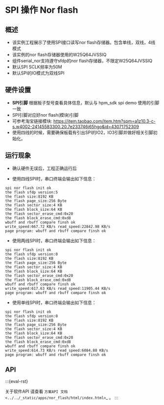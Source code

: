 # SPI 操作 Nor flash

## 概述

- 该实例工程展示了使用SPI接口读写nor flash存储器。包含单线，双线，4线模式
- 该实例的nor flash存储器使用的W25Q64JVSSIQ
- 组件serial_nor支持遵守sfdp的nor flash存储器，不限定W25Q64JVSSIQ
- 默认SPI SCLK频率为50M
- 默认SPI的IO模式为双线SPI

## 硬件设置
- **SPI引脚** 根据板子型号查看具体信息，默认与 hpm_sdk spi demo 使用的引脚一致
- SPI引脚对应好nor flash(模块)引脚
- 可参考淘宝链接模块: https://item.taobao.com/item.htm?spm=a1z10.3-c-s.w4002-24145583300.20.7e233746j65hgo&id=43071752309
- 使用四线的时候，需要确保板载有引出SPI的IO2，IO3引脚并做好相关引脚初始化。

## 运行现象

- 确认硬件无误后，工程正确运行后

- 使用四线SPI时，串口终端会输出如下信息：
```console
spi nor flash init ok
the flash sfdp version:5
the flash size:8192 KB
the flash page_size:256 Byte
the flash sector_size:4 KB
the flash block_size:64 KB
the flash sector_erase_cmd:0x20
the flash block_erase_cmd:0xd8
wbuff and rbuff compare finsh ok
write_speed:667.72 KB/s read_speed:22842.98 KB/s
page program: wbuff and rbuff compare finsh ok
```

- 使用两线SPI时，串口终端会输出如下信息：
```console
spi nor flash init ok
the flash sfdp version:0
the flash size:8192 KB
the flash page_size:256 Byte
the flash sector_size:4 KB
the flash block_size:64 KB
the flash sector_erase_cmd:0x20
the flash block_erase_cmd:0xd8
wbuff and rbuff compare finsh ok
write_speed:617.63 KB/s read_speed:11905.44 KB/s
page program: wbuff and rbuff compare finsh ok
```

- 使用单线SPI时，串口终端会输出如下信息：
```console
spi nor flash init ok
the flash sfdp version:0
the flash size:8192 KB
the flash page_size:256 Byte
the flash sector_size:4 KB
the flash block_size:64 KB
the flash sector_erase_cmd:0x20
the flash block_erase_cmd:0xd8
wbuff and rbuff compare finsh ok
write_speed:614.73 KB/s read_speed:6084.88 KB/s
page program: wbuff and rbuff compare finsh ok
```

## API

:::{eval-rst}

关于软件API 请查看 `方案API 文档 <../../_static/apps/nor_flash/html/index.html>`_ 。
:::
